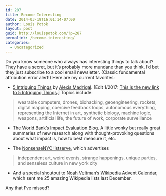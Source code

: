 ```yaml
---
id: 287
title: Become Interesting
date: 2014-03-19T16:01:14-07:00
author: Louis Potok
layout: post
guid: http://louispotok.com/?p=287
permalink: /become-interesting/
categories:
  - Uncategorized
---
```

Do you know someone who always has interesting things to talk about? They have a secret, but it&#8217;s probably more mundane than you think. I&#8217;d bet they just subscribe to a cool email newsletter. (Classic fundamental attribution error alert!) Here are my current favorites:

  * [5 Intriguing Things](http://tinyletter.com/intriguingthings) by [Alexis Madrigal](https://twitter.com/alexismadrigal). [Edit 1/2017: [This is the new link to 5 Intriguing Things](https://www.tinyletter.com/5it).] Topics include:

> wearable computers, drones, biohacking, geoengineering, rockets, digital mapping, coercive feedback loops, autonomous everything, representing the Internet in art, synthetic biology, machine logic, weapons, artificial life, the future of work, corporate surveillance

  * [The World Bank&#8217;s Impact Evaluation Blog.](http://blogs.worldbank.org/impactevaluations/) A little wonky but really great summaries of new research along with thought-provoking questions about what impact is, how to best measure it, etc.

  * The [NonsenseNYC listserve](http://nonsensenyc.com/cgi-bin/dada/mail.cgi/list/nonsensenyc/), which advertises

> independent art, weird events, strange happenings, unique parties, and senseless culture in new york city

  * And a special shoutout to [Noah Veltman](https://twitter.com/veltman)&#8216;s [Wikipedia Advent Calendar](http://noahveltman.com/advent/), which sent me 25 amazing Wikipedia lists last December.

Any that I&#8217;ve missed?